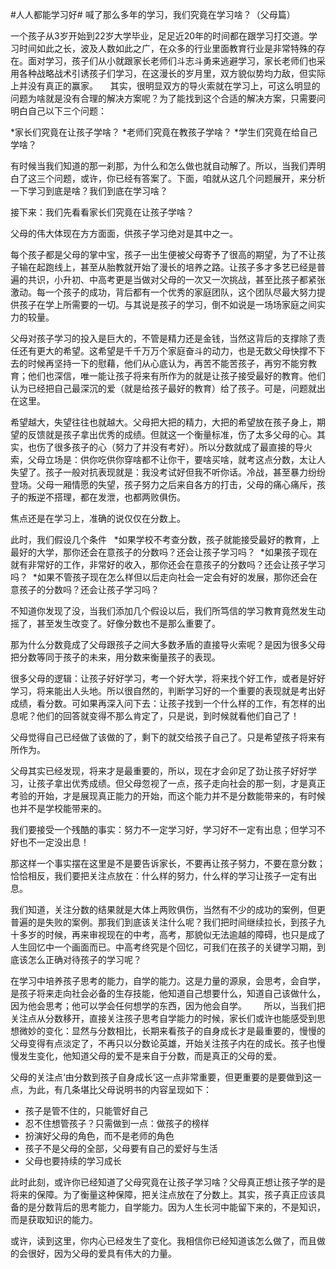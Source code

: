 #人人都能学习好#
喊了那么多年的学习，我们究竟在学习啥？（父母篇）

一个孩子从3岁开始到22岁大学毕业，足足近20年的时间都在跟学习打交道。学习时间如此之长，波及人数如此之广，在众多的行业里面教育行业是非常特殊的存在。面对学习，孩子们从小就跟家长老师们斗志斗勇来逃避学习，家长老师们也采用各种战略战术引诱孩子们学习，在这漫长的岁月里，双方貌似势均力敌，但实际上并没有真正的赢家。
   
其实，很明显双方的导火索就在学习上，可这么明显的问题为啥就是没有合理的解决方案呢？为了能找到这个合适的解决方案，只需要问明白自己以下三个问题：

*家长们究竟在让孩子学啥？
*老师们究竟在教孩子学啥？
*学生们究竟在给自己学啥？

有时候当我们知道的那一刹那，为什么和怎么做也就自动解了。所以，当我们弄明白了这三个问题，或许，你已经有答案了。下面，咱就从这几个问题展开，来分析一下学习到底是啥？我们到底在学习啥？

接下来：我们先看看家长们究竟在让孩子学啥？

父母的伟大体现在方方面面，供孩子学习绝对是其中之一。

每个孩子都是父母的掌中宝，孩子一出生便被父母寄予了很高的期望，为了不让孩子输在起跑线上，甚至从胎教就开始了漫长的培养之路。让孩子多才多艺已经是普遍的共识，小升初、中高考更是当做对父母的一次又一次挑战，甚至比孩子都紧张激动。每一个孩子的成功，背后都有一个优秀的家庭团队，这个团队尽最大努力提供孩子在学上所需要的一切。与其说是孩子的学习，倒不如说是一场场家庭之间实力的较量。

父母对孩子学习的投入是巨大的，不管是精力还是金钱，当然这背后的支撑除了责任还有更大的希望。这希望是千千万万个家庭奋斗的动力，也是无数父母快撑不下去的时候再坚持一下的慰藉，他们从心底认为，再苦不能苦孩子，再穷不能穷教育；他们也深信，唯一能让孩子将来有所作为的就是让孩子接受最好的教育。他们认为已经把自己最深沉的爱（就是给孩子最好的教育）给了孩子。可是，问题就出在这里。

希望越大，失望往往也就越大。父母把大把的精力，大把的希望放在孩子身上，期望的反馈就是孩子拿出优秀的成绩。但就这一个衡量标准，伤了太多父母的心。其实，也伤了很多孩子的心（努力了并没有考好）。所以分数就成了最直接的导火索，父母立场是：供你吃供你穿啥都不让你干，要啥买啥，就考这点分数，太让人失望了。孩子一般对抗表现就是：我没考试好但我不听你话。冷战，甚至暴力纷纷登场。父母一厢情愿的失望，孩子努力之后来自各方的打击，父母的痛心痛斥，孩子的叛逆不搭理，都在发泄，也都两败俱伤。

焦点还是在学习上，准确的说仅仅在分数上。

此时，我们假设几个条件
 
*如果学校不考查分数，孩子就能接受最好的教育，上最好的大学，那你还会在意孩子的分数吗？还会让孩子学习吗？ 
*如果孩子现在就有非常好的工作，非常好的收入，那你还会在意孩子的分数吗？还会让孩子学习吗？ 
*如果不管孩子现在怎么样但以后走向社会一定会有好的发展，那你还会在意孩子的分数吗？还会让孩子学习吗？

不知道你发现了没，当我们添加几个假设以后，我们所笃信的学习教育竟然发生动摇了，甚至发生改变了。好像分数也不是那么重要了。

那为什么分数竟成了父母跟孩子之间大多数矛盾的直接导火索呢？是因为很多父母把分数等同于孩子的未来，用分数来衡量孩子的表现。

很多父母的逻辑：让孩子好好学习，考一个好大学，将来找个好工作，或者是好好学习，将来能出人头地。所以很自然的，判断学习好的一个重要的表现就是考出好成绩，看分数。可如果再深入问下去：让孩子找到一个什么样的工作，有怎样的出息呢？他们的回答就变得不那么肯定了，只是说，到时候就看他们自己了！

父母觉得自己已经做了该做的了，剩下的就交给孩子自己了。只是希望孩子将来有所作为。

父母其实已经发现，将来才是最重要的，所以，现在才会卯足了劲让孩子好好学习，让孩子拿出优秀成绩。但父母忽视了一点，孩子走向社会的那一刻，才是真正考验的开始，才是展现真正能力的开始，而这个能力并不是分数能带来的，有时候也并不是学校能带来的。

我们要接受一个残酷的事实：努力不一定学习好，学习好不一定有出息；但学习不好也不一定没出息！

那这样一个事实摆在这里是不是要告诉家长，不要再让孩子努力，不要在意分数；恰恰相反，我们要把关注点放在：什么样的努力，什么样的学习让孩子一定有出息。

我们知道，关注分数的结果就是大体上两败俱伤，当然有不少的成功的案例，但更普遍的是失败的案例。那我们到底该关注什么呢？我们把时间继续拉长，到孩子九十多岁的时候，再来审视现在的中考，高考，那貌似无法逾越的障碍，也只是成了人生回忆中一个画面而已。中高考终究是个回忆，可我们在孩子的关键学习期，到底该怎么正确对待孩子的学习呢？

在学习中培养孩子思考的能力，自学的能力。这是力量的源泉，会思考，会自学，是孩子将来走向社会必备的生存技能，他知道自己想要什么，知道自己该做什么，因为他会思考；他可以学会任何想学的东西，因为他会自学。
     
所以，当我们把关注点从分数移开，直接关注孩子思考自学能力的时候，家长们或许也能感受到思想微妙的变化：显然与分数相比，长期来看孩子的自身成长才是最重要的，慢慢的父母变得有点淡定了，不再只以分数论英雄，开始关注孩子内在的成长。孩子也慢慢发生变化，他知道父母的爱不是来自于分数，而是真正的父母的爱。

父母的关注点‘由分数到孩子自身成长’这一点非常重要，但更重要的是要做到这一点，为此，有几条堪比父母说明书的内容呈现如下：

* 孩子是管不住的，只能管好自己
* 忍不住想管孩子？只需做到一点：做孩子的榜样
* 扮演好父母的角色，而不是老师的角色
* 孩子不是父母的全部，父母要有自己的爱好与生活
* 父母也要持续的学习成长

此时此刻，或许你已经知道了父母究竟在让孩子学习啥？父母真正想让孩子学的是将来的保障。为了衡量这种保障，把关注点放在了分数上。其实，孩子真正应该具备的是分数背后的思考能力，自学能力。因为人生长河中能留下来的，不是知识，而是获取知识的能力。

或许，读到这里，你内心已经发生了变化。我相信你已经知道该怎么做了，而且做的会很好，因为父母的爱具有伟大的力量。
